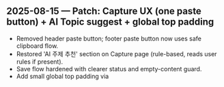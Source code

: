 ## 2025-08-15 — Patch: Capture UX (one paste button) + AI Topic suggest + global top padding
- Removed header paste button; footer paste button now uses safe clipboard flow.
- Restored 'AI 주제 추천' section on Capture page (rule-based, reads user rules if present).
- Save flow hardened with clearer status and empty-content guard.
- Add small global top padding via <style> (see ADD_TO_index.html.txt).
